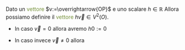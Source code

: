 Dato un <font color="#76923c">vettore</font> $v:=\overrightarrow{OP}$ e uno scalare $h \in \mathbb{R}$
Allora possiamo definire il <font color="#76923c">vettore</font> $h\vec{v}\in V^2(O)$.

- In caso $\vec{v}=0$ allora avremo $h0:=0$

- In caso invece $\vec{v}\neq0$ allora 